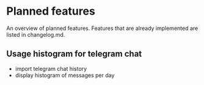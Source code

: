 # Planned features
An overview of planned features. Features that are already implemented are listed in changelog.md.

## Usage histogram for telegram chat
- import telegram chat history
- display histogram of messages per day
